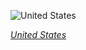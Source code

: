 
![United States](https://www.gstatic.com/prettyearth/assets/full/5479.jpg)

*[United States](https://www.google.com/maps/@26.615638,-81.991696,13z/data=!3m1!1e3)*
